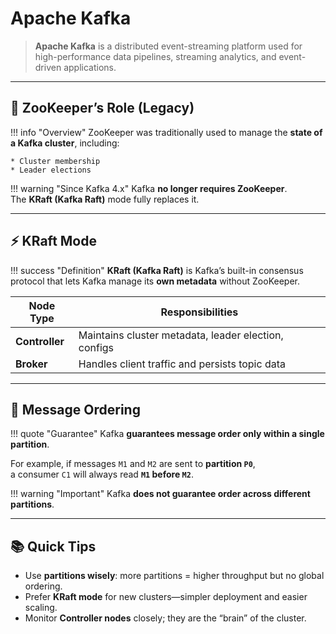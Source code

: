 # Apache Kafka

> **Apache Kafka** is a distributed event-streaming platform used for high-performance data pipelines, streaming analytics, and event-driven applications.

---

## 🐘 ZooKeeper’s Role (Legacy)

!!! info "Overview"
    ZooKeeper was traditionally used to manage the **state of a Kafka cluster**, including:
    
    * Cluster membership  
    * Leader elections  

!!! warning "Since Kafka 4.x"
    Kafka **no longer requires ZooKeeper**.  
    The **KRaft (Kafka Raft)** mode fully replaces it.

---

## ⚡ KRaft Mode

!!! success "Definition"
    **KRaft (Kafka Raft)** is Kafka’s built-in consensus protocol that lets Kafka manage its **own metadata** without ZooKeeper.

| Node Type      | Responsibilities                                   |
|-----------------|----------------------------------------------------|
| **Controller** | Maintains cluster metadata, leader election, configs |
| **Broker**     | Handles client traffic and persists topic data       |

---

## 📨 Message Ordering

!!! quote "Guarantee"
    Kafka **guarantees message order only within a single partition**.

For example, if messages `M1` and `M2` are sent to **partition `P0`**,  
a consumer `C1` will always read **`M1` before `M2`**.

!!! warning "Important"
    Kafka **does not guarantee order across different partitions**.

---

## 📚 Quick Tips

* Use **partitions wisely**: more partitions = higher throughput but no global ordering.
* Prefer **KRaft mode** for new clusters—simpler deployment and easier scaling.
* Monitor **Controller nodes** closely; they are the “brain” of the cluster.
